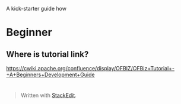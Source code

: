 A kick-starter guide how 

# Beginner

## Where is tutorial link?

https://cwiki.apache.org/confluence/display/OFBIZ/OFBiz+Tutorial+-+A+Beginners+Development+Guide


# 

> Written with [StackEdit](https://stackedit.io/).
<!--stackedit_data:
eyJoaXN0b3J5IjpbLTE4OTI4MTU1NDcsMTIzNjgxNzY1NywtMz
gxODY5NzIxXX0=
-->